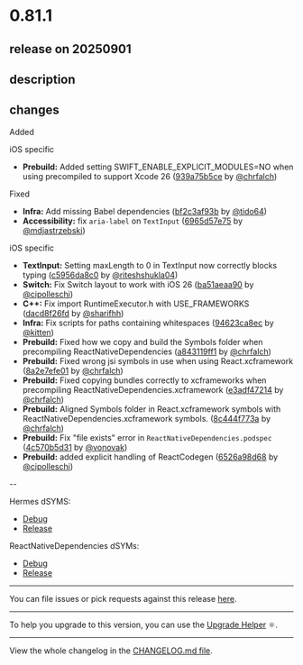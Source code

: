 # 0.81.1

## release on 20250901
## description
## changes
Added

iOS specific

* <strong>Prebuild:</strong> Added setting SWIFT_ENABLE_EXPLICIT_MODULES=NO when using precompiled to support Xcode 26 (<a href="https://github.com/facebook/react-native/commit/939a75b5ce2a580ece4a62689582ea81480c3e97">939a75b5ce</a> by <a href="https://github.com/chrfalch">@chrfalch</a>)

Fixed

* <strong>Infra:</strong> Add missing Babel dependencies (<a href="https://github.com/facebook/react-native/commit/bf2c3af93b146943cb35866fa9badcd188e63f5b">bf2c3af93b</a> by <a href="https://github.com/tido64">@tido64</a>)
* <strong>Accessibility:</strong> fix <code>aria-label</code> on <code>TextInput</code> (<a href="https://github.com/facebook/react-native/commit/6965d57e75ed0cf9f265c6020d478ddb9af4bf10">6965d57e75</a> by <a href="https://github.com/mdjastrzebski">@mdjastrzebski</a>)

iOS specific

* <strong>TextInput:</strong> Setting maxLength to 0 in TextInput now correctly blocks typing (<a href="https://github.com/facebook/react-native/commit/c5956da8c0b735d47761af51019ed25b49001c00">c5956da8c0</a> by <a href="https://github.com/riteshshukla04">@riteshshukla04</a>)
* <strong>Switch:</strong> Fix Switch layout to work with iOS 26 (<a href="https://github.com/facebook/react-native/commit/ba51aeaa9040014e1d77c93158c96e9bf09940cf">ba51aeaa90</a> by <a href="https://github.com/cipolleschi">@cipolleschi</a>)
* <strong>C++:</strong> Fix import RuntimeExecutor.h with USE_FRAMEWORKS (<a href="https://github.com/facebook/react-native/commit/dacd8f26fda61b16b52a4953267f2108181c3282">dacd8f26fd</a> by <a href="https://github.com/sharifhh">@sharifhh</a>)
* <strong>Infra:</strong> Fix scripts for paths containing whitespaces (<a href="https://github.com/facebook/react-native/commit/94623ca8ec969f09d8ec430e7633c3bf49a3d71e">94623ca8ec</a> by <a href="https://github.com/kitten">@kitten</a>)
* <strong>Prebuild:</strong> Fixed how we copy and build the Symbols folder when precompiling ReactNativeDependencies (<a href="https://github.com/facebook/react-native/commit/a843119ff1f0e2dfb1d3884ccf255784e3cea1a7">a843119ff1</a> by <a href="https://github.com/chrfalch">@chrfalch</a>)
* <strong>Prebuild:</strong> Fixed wrong jsi symbols in use when using React.xcframework (<a href="https://github.com/facebook/react-native/commit/8a2e7efe010c49a293c146654094b1cb5d6e6acd">8a2e7efe01</a> by <a href="https://github.com/chrfalch">@chrfalch</a>)
* <strong>Prebuild:</strong> Fixed copying bundles correctly to xcframeworks when precompiling ReactNativeDependencies.xcframework (<a href="https://github.com/facebook/react-native/commit/e3adf4721467557f19e6cd7a65c4e2314796bc17">e3adf47214</a> by <a href="https://github.com/chrfalch">@chrfalch</a>)
* <strong>Prebuild:</strong> Aligned Symbols folder in React.xcframework symbols with ReactNativeDependencies.xcframework symbols. (<a href="https://github.com/facebook/react-native/commit/8c444f773a44e8554745c9cfc1451083c12b00e3">8c444f773a</a> by <a href="https://github.com/chrfalch">@chrfalch</a>)
* <strong>Prebuild:</strong> Fix "file exists" error in <code>ReactNativeDependencies.podspec</code> (<a href="https://github.com/facebook/react-native/commit/4c570b5d31ef46e04e5fa26fa92d7f7090bf15e2">4c570b5d31</a> by <a href="https://github.com/vonovak">@vonovak</a>)
* <strong>Prebuild:</strong> added explicit handling of ReactCodegen (<a href="https://github.com/facebook/react-native/commit/6526a98d68dbc8578ea15cbf117c0a216c6e9af0">6526a98d68</a> by <a href="https://github.com/cipolleschi">@cipolleschi</a>)

--

Hermes dSYMS:

* <a href="https://repo1.maven.org/maven2/com/facebook/react/react-native-artifacts/0.81.1/react-native-artifacts-0.81.1-hermes-framework-dSYM-debug.tar.gz" rel="nofollow">Debug</a>
* <a href="https://repo1.maven.org/maven2/com/facebook/react/react-native-artifacts/0.81.1/react-native-artifacts-0.81.1-hermes-framework-dSYM-release.tar.gz" rel="nofollow">Release</a>

ReactNativeDependencies dSYMs:

* <a href="https://repo1.maven.org/maven2/com/facebook/react/react-native-artifacts/0.81.1/react-native-artifacts-0.81.1-reactnative-dependencies-dSYM-debug.tar.gz" rel="nofollow">Debug</a>
* <a href="https://repo1.maven.org/maven2/com/facebook/react/react-native-artifacts/0.81.1/react-native-artifacts-0.81.1-reactnative-dependencies-dSYM-release.tar.gz" rel="nofollow">Release</a>

*** ** * ** ***

You can file issues or pick requests against this release <a href="https://github.com/reactwg/react-native-releases/issues/new/choose">here</a>.

*** ** * ** ***

To help you upgrade to this version, you can use the <a href="https://react-native-community.github.io/upgrade-helper/" rel="nofollow">Upgrade Helper</a> ⚛️.

*** ** * ** ***

View the whole changelog in the <a href="https://github.com/facebook/react-native/blob/main/CHANGELOG.md">CHANGELOG.md file</a>.

